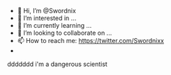 - 👋 Hi, I’m @Swordnix
- 👀 I’m interested in ...
- 🌱 I’m currently learning ...
- 💞️ I’m looking to collaborate on ...
- 📫 How to reach me: https://twitter.com/Swordnixx
- 
ddddddd
i'm a dangerous scientist
<!---
Swordnix/Swordnix is a ✨ special ✨ repository because its `README.md` (this file) appears on your GitHub profile.
You can click the Preview link to take a look at your changes.
--->
